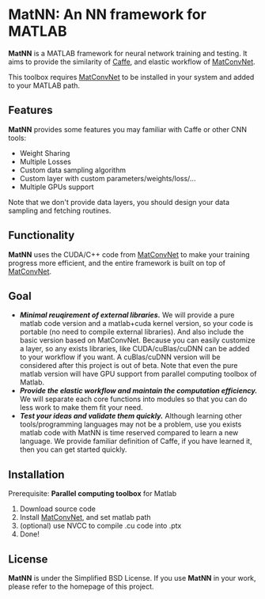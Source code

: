 # MatNN: An NN framework for MATLAB

**MatNN** is a MATLAB framework for neural network training and testing. It aims to provide the similarity of [Caffe](http://caffe.berkeleyvision.org), and elastic workflow of [MatConvNet](http://www.vlfeat.org/matconvnet).

This toolbox requires [MatConvNet](http://www.vlfeat.org/matconvnet) to be installed in your system and added to your MATLAB path.

## Features

**MatNN** provides some features you may familiar with Caffe or other CNN tools:
- Weight Sharing
- Multiple Losses
- Custom data sampling algorithm
- Custom layer with custom parameters/weights/loss/...
- Multiple GPUs support

Note that we don't provide data layers, you should design your data sampling and fetching routines.

## Functionality

**MatNN** uses the CUDA/C++ code from [MatConvNet](http://www.vlfeat.org/matconvnet)
to make your training progress more efficient, and the entire framework is built on top of [MatConvNet](http://www.vlfeat.org/matconvnet).

## Goal

- ***Minimal reuqirement of external libraries.*** We will provide a pure matlab code version and a matlab+cuda kernel version, so your code is portable (no need to compile external libraries). And also include the basic version based on MatConvNet. Because you can easily customize a layer, so any exists libraries, like CUDA/cuBlas/cuDNN can be added to your workflow if you want. A cuBlas/cuDNN version will be considered after this project is out of beta. Note that even the pure matlab version will have GPU support from parallel computing toolbox of Matlab.
- ***Provide the elastic workflow and maintain the computation efficiency.*** We will separate each core functions into modules so that you can do less work to make them fit your need.
- ***Test your ideas and validate them quickly.*** Although learning other tools/programming languages may not be a problem, use you exists matlab code with MatNN is time reserved compared to learn a new language. We provide familiar definition of Caffe, if you have learned it, then you can get started quickly.

## Installation

Prerequisite: **Parallel computing toolbox** for Matlab

1. Download source code
2. Install [MatConvNet](http://www.vlfeat.org/matconvnet), and set matlab path
2. (optional) use NVCC to compile .cu code into .ptx
3. Done!

## License

**MatNN** is under the Simplified BSD License.
If you use **MatNN** in your work, please refer to the homepage of this project.
